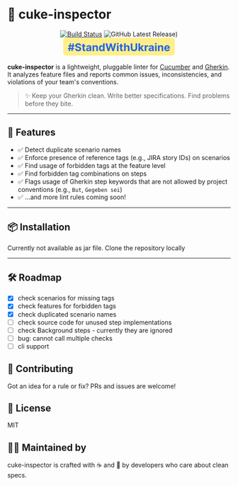 
# 🥒 cuke-inspector

<div align="center">

[![Build Status](https://github.com/rolger/cuke-inspector/workflows/Build/badge.svg)](https://github.com/rolger/cuke-inspector/actions)
![GitHub Latest Release)](https://img.shields.io/github/v/release/ptr727/cuke-inspector?logo=github)
[![#StandWithUkraine](https://raw.githubusercontent.com/vshymanskyy/StandWithUkraine/main/badges/StandWithUkraine.svg)](https://vshymanskyy.github.io/StandWithUkraine)

</div>

**cuke-inspector** is a lightweight, pluggable linter for [Cucumber](https://cucumber.io/) and [Gherkin](https://cucumber.io/docs/gherkin/). It analyzes feature files and reports common issues, inconsistencies, and violations of your team's conventions.

> ✨ Keep your Gherkin clean. Write better specifications. Find problems before they bite.

---

## 🚀 Features

- ✅ Detect duplicate scenario names
- ✅ Enforce presence of reference tags (e.g., JIRA story IDs) on scenarios
- ✅ Find usage of forbidden tags at the feature level
- ✅ Find forbidden tag combinations on steps
- ✅ Flags usage of Gherkin step keywords that are not allowed by project conventions (e.g., `But`, `Gegeben sei`)
- ✅ ...and more lint rules coming soon!

---

## 📦 Installation

Currently not available as jar file. Clone the repository locally

---

## 🛠 Roadmap
- [x] check scenarios for missing tags
- [x] check features for forbidden tags
- [x] check duplicated scenario names
- [ ] check source code for unused step implementations
- [ ] check Background steps - currently they are ignored 
- [ ] bug: cannot call multiple checks 
- [ ] cli support

## 🤝 Contributing
Got an idea for a rule or fix? PRs and issues are welcome!

## 📄 License
MIT

## 🧑‍💻 Maintained by
cuke-inspector is crafted with ☕ and 🥒 by developers who care about clean specs.
